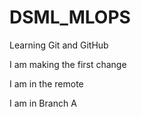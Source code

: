 # DSML_MLOPS
 Learning Git and GitHub

 I am making the first change

 I am in the remote

 I am in Branch A
